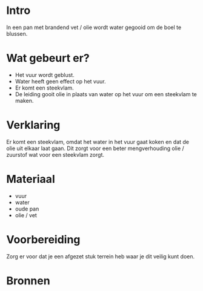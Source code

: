 # Intro
In een pan met brandend vet / olie wordt water gegooid 
om de boel te blussen.

# Wat gebeurt er?
- Het vuur wordt geblust.
- Water heeft geen effect op het vuur.
- Er komt een steekvlam.
- De leiding gooit olie in plaats van water op het vuur om een steekvlam te maken.

# Verklaring
Er komt een steekvlam, omdat het water in het vuur gaat koken
en dat de olie uit elkaar laat gaan. Dit zorgt voor een beter
mengverhouding olie / zuurstof wat voor een steekvlam zorgt.

# Materiaal
- vuur
- water
- oude pan
- olie / vet

# Voorbereiding
Zorg er voor dat je een afgezet stuk terrein heb waar je
dit veilig kunt doen.

# Bronnen
